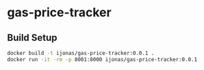 # gas-price-tracker

## Build Setup

``` bash
docker build -t ijonas/gas-price-tracker:0.0.1 .
docker run -it -rm -p 8001:8000 ijonas/gas-price-tracker:0.0.1
```